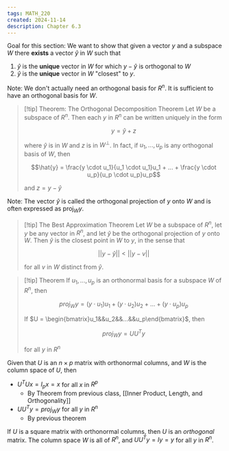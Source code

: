 ```yaml
---
tags: MATH_220
created: 2024-11-14
description: Chapter 6.3
---
```


Goal for this section: We want to show that given a vector $y$ and a subspace $W$ there **exists** a vector $\hat{y}$ in $W$ such that

1. $\hat{y}$ is the **unique** vector in $W$ for which $y - \hat{y}$ is orthogonal to $W$
2. $\hat{y}$ is the **unique** vector in $W$ "closest" to $y$.

Note: We don't actually need an orthogonal basis for $R^n$. It is sufficient to have an orthogonal basis for $W$.

> [!tip] Theorem: The Orthogonal Decomposition Theorem
> Let $W$ be a subspace of $R^n$. Then each $y$ in $R^n$ can be written uniquely in the form
> 
> $$y = \hat{y} + z$$
> 
> where $\hat{y}$ is in $W$ and $z$ is in $W^{\perp}$. In fact, if ${u_1, ..., u_p}$ is any orthogonal basis of $W$, then
> 
> $$\hat{y} = \frac{y \cdot u_1}{u_1 \cdot u_1}u_1 + ... + \frac{y \cdot u_p}{u_p \cdot u_p}u_p$$
> 
> and $z = y - \hat{y}$

Note: The vector $\hat{y}$ is called the orthogonal projection of $y$ onto $W$ and is often expressed as proj$_Wy$.

> [!tip] The Best Approximation Theorem
> Let $W$ be a subspace of $R^n$, let $y$ be any vector in $R^n$, and let $\hat{y}$ be the orthogonal projection of $y$ onto $W$. Then $\hat{y}$ is the closest point in $W$ to $y$, in the sense that
> 
> $$||y - \hat{y}|| < ||y - v||$$
> 
> for all $v$ in $W$ distinct from $\hat{y}$.

> [!tip] Theorem
> If ${u_1, ..., u_p}$ is an orthonormal basis for a subspace $W$ of $R^n$, then
> 
> $$proj_W y = (y \cdot u_1)u_1 + (y \cdot u_2)u_2 + ... + (y \cdot u_p)u_p$$
> 
> If $U = \begin{bmatrix}u_1&&u_2&&...&&u_p\end{bmatrix}$, then
> 
> $$proj_W y = U U^T y$$
> 
> for all $y$ in $R^n$

Given that $U$ is an $n \times p$ matrix with orthonormal columns, and $W$ is the column space of $U$, then
- $U^T Ux = I_p x = x$ for all $x$ in $R^p$
	- By Theorem from previous class, [[Inner Product, Length, and Orthogonality]]
- $U U^T y = proj_W y$ for all $y$ in $R^n$
	- By previous theorem

If $U$ is a square matrix with orthonormal columns, then $U$ is an *orthogonal* matrix. The column space $W$ is all of $R^n$, and $U U^T y = Iy = y$ for all $y$ in $R^n$.

